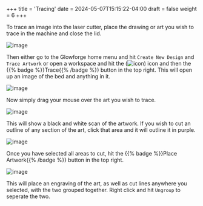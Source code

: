 +++
title = 'Tracing'
date = 2024-05-07T15:15:22-04:00
draft = false
weight = 6
+++

To trace an image into the laser cutter, place the drawing or art you wish to trace in the machine and close the lid.

![image](/images/miscount3.png)

Then either go to the Glowforge home menu and hit `Create New Design` and `Trace Artwork` or open a workspace and hit the (![icon](/images/182.png)) icon and then the {{% badge %}}Trace{{% /badge %}} button in the top right. This will open up an image of the bed and anything in it.

![image](/images/232.png)

Now simply drag your mouse over the art you wish to trace.

![image](/images/233.png)

This will show a black and white scan of the artwork. If you wish to cut an outline of any section of the art, click that area and it will outline it in purple. 

![image](/images/234.png)

Once you have selected all areas to cut, hit the {{% badge %}}Place Artwork{{% /badge %}} button in the top right.

![image](/images/235.png)

This will place an engraving of the art, as well as cut lines anywhere you selected, with the two grouped together. Right click and hit `Ungroup` to seperate the two.

